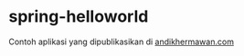 # spring-helloworld
Contoh aplikasi yang dipublikasikan di [andikhermawan.com](https://andikhermawan.wordpress.com/?p=642)
